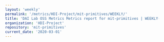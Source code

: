 ```yaml
---
layout: 'weekly'
permalink: '/metrics/HDI-Project/mit-primitives/WEEKLY/'
title: 'DAI Lab OSS Metrics Metrics report for mit-primitives | WEEKLY-REPORT-2020-03-01'
organization: 'HDI-Project'
repository: 'mit-primitives'
current_date: '2020-03-01'
---
```

